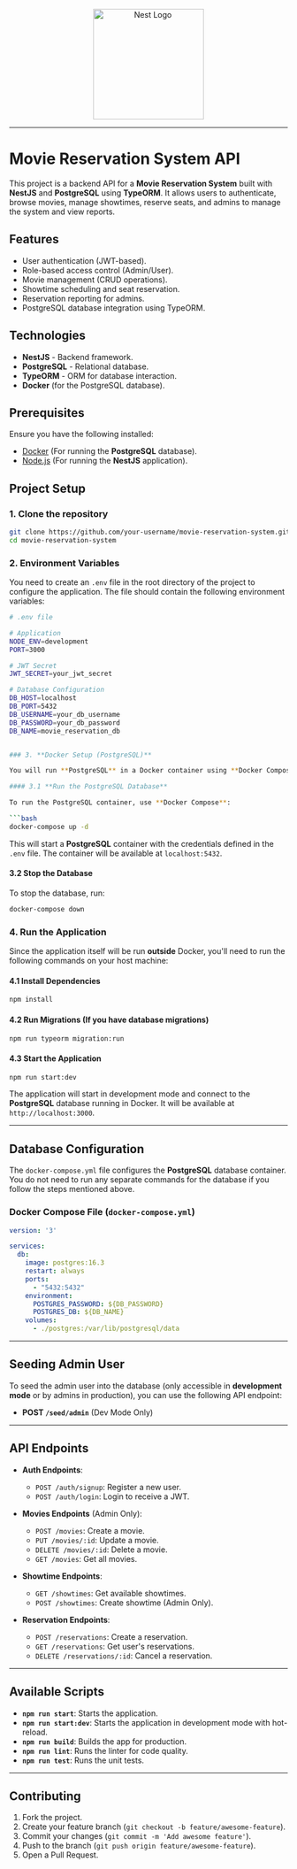 <p align="center">
  <a href="http://nestjs.com/" target="blank"><img src="https://nestjs.com/img/logo-small.svg" width="200" alt="Nest Logo" /></a>
</p>

---

# **Movie Reservation System API**

This project is a backend API for a **Movie Reservation System** built with **NestJS** and **PostgreSQL** using **TypeORM**. It allows users to authenticate, browse movies, manage showtimes, reserve seats, and admins to manage the system and view reports.

## **Features**
- User authentication (JWT-based).
- Role-based access control (Admin/User).
- Movie management (CRUD operations).
- Showtime scheduling and seat reservation.
- Reservation reporting for admins.
- PostgreSQL database integration using TypeORM.

## **Technologies**
- **NestJS** - Backend framework.
- **PostgreSQL** - Relational database.
- **TypeORM** - ORM for database interaction.
- **Docker** (for the PostgreSQL database).

## **Prerequisites**
Ensure you have the following installed:
- [Docker](https://docs.docker.com/get-docker/) (For running the **PostgreSQL** database).
- [Node.js](https://nodejs.org/) (For running the **NestJS** application).

## **Project Setup**

### 1. **Clone the repository**
```bash
git clone https://github.com/your-username/movie-reservation-system.git
cd movie-reservation-system
```

### 2. **Environment Variables**

You need to create an `.env` file in the root directory of the project to configure the application. The file should contain the following environment variables:

```bash
# .env file

# Application
NODE_ENV=development
PORT=3000

# JWT Secret
JWT_SECRET=your_jwt_secret

# Database Configuration
DB_HOST=localhost
DB_PORT=5432
DB_USERNAME=your_db_username
DB_PASSWORD=your_db_password
DB_NAME=movie_reservation_db


### 3. **Docker Setup (PostgreSQL)**

You will run **PostgreSQL** in a Docker container using **Docker Compose**. The application will connect to this container to store its data.

#### 3.1 **Run the PostgreSQL Database**

To run the PostgreSQL container, use **Docker Compose**:

```bash
docker-compose up -d
```

This will start a **PostgreSQL** container with the credentials defined in the `.env` file. The container will be available at `localhost:5432`.

#### 3.2 **Stop the Database**
To stop the database, run:
```bash
docker-compose down
```

### 4. **Run the Application**

Since the application itself will be run **outside** Docker, you'll need to run the following commands on your host machine:

#### 4.1 Install Dependencies
```bash
npm install
```

#### 4.2 Run Migrations (If you have database migrations)
```bash
npm run typeorm migration:run
```

#### 4.3 Start the Application
```bash
npm run start:dev
```

The application will start in development mode and connect to the **PostgreSQL** database running in Docker. It will be available at `http://localhost:3000`.

---

## **Database Configuration**

The `docker-compose.yml` file configures the **PostgreSQL** database container. You do not need to run any separate commands for the database if you follow the steps mentioned above.

### **Docker Compose File (`docker-compose.yml`)**

```yaml
version: '3'

services:
  db:
    image: postgres:16.3
    restart: always
    ports:
      - "5432:5432"
    environment:
      POSTGRES_PASSWORD: ${DB_PASSWORD}
      POSTGRES_DB: ${DB_NAME}
    volumes:
      - ./postgres:/var/lib/postgresql/data

```

---

## **Seeding Admin User**

To seed the admin user into the database (only accessible in **development mode** or by admins in production), you can use the following API endpoint:

- **POST `/seed/admin`** (Dev Mode Only)

---

## **API Endpoints**

- **Auth Endpoints**:
  - `POST /auth/signup`: Register a new user.
  - `POST /auth/login`: Login to receive a JWT.

- **Movies Endpoints** (Admin Only):
  - `POST /movies`: Create a movie.
  - `PUT /movies/:id`: Update a movie.
  - `DELETE /movies/:id`: Delete a movie.
  - `GET /movies`: Get all movies.

- **Showtime Endpoints**:
  - `GET /showtimes`: Get available showtimes.
  - `POST /showtimes`: Create showtime (Admin Only).

- **Reservation Endpoints**:
  - `POST /reservations`: Create a reservation.
  - `GET /reservations`: Get user's reservations.
  - `DELETE /reservations/:id`: Cancel a reservation.

---

## **Available Scripts**

- **`npm run start`**: Starts the application.
- **`npm run start:dev`**: Starts the application in development mode with hot-reload.
- **`npm run build`**: Builds the app for production.
- **`npm run lint`**: Runs the linter for code quality.
- **`npm run test`**: Runs the unit tests.

---

## **Contributing**

1. Fork the project.
2. Create your feature branch (`git checkout -b feature/awesome-feature`).
3. Commit your changes (`git commit -m 'Add awesome feature'`).
4. Push to the branch (`git push origin feature/awesome-feature`).
5. Open a Pull Request.
